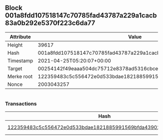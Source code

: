 ## Block 001a8fdd107518147c70785fad43787a229a1cacb83a0b292e5370f223c6da77

Attribute | Value
--- | ---
Height | 39617
Hash | 001a8fdd107518147c70785fad43787a229a1cacb83a0b292e5370f223c6da77
Timestamp | 2021-04-25T05:20:07+00:00
Target | 00254142f49eaaa504dc75712e8378ad5316cbcead634704b3734b6271167cc4
Merke root | 122359483c5c556472e0d533bdae1821885991569bfda43902c6c0783d42bef7
Nonce | 2003043257

```

```

### Transactions

Hash | Amount
--- | ---
[122359483c5c556472e0d533bdae1821885991569bfda43902c6c0783d42bef7](122359483c5c556472e0d533bdae1821885991569bfda43902c6c0783d42bef7.md) | 10.00000000 SKEPTI 
